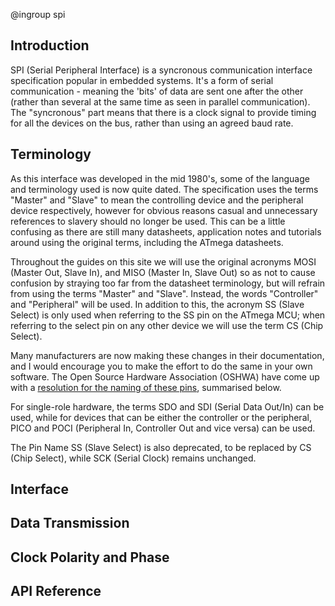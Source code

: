@ingroup spi

## Introduction

SPI (Serial Peripheral Interface) is a syncronous communication interface specification popular in embedded systems. It's a form of serial communication - meaning the 'bits' of data are sent one after the other (rather than several at the same time as seen in parallel communication). The "syncronous" part means that there is a clock signal to provide timing for all the devices on the bus, rather than using an agreed baud rate.

## Terminology

As this interface was developed in the mid 1980's, some of the language and terminology used is now quite dated. The specification uses the terms "Master" and "Slave" to mean the controlling device and the peripheral device respectively, however for obvious reasons casual and unnecessary references to slavery should no longer be used. This can be a little confusing as there are still many datasheets, application notes and tutorials around using the original terms, including the ATmega datasheets. 

Throughout the guides on this site we will use the original acronyms MOSI (Master Out, Slave In), and MISO (Master In, Slave Out) so as not to cause confusion by straying too far from the datasheet terminology, but will refrain from using the terms "Master" and "Slave". Instead, the words "Controller" and "Peripheral" will be used. In addition to this, the acronym SS (Slave Select) is only used when referring to the SS pin on the ATmega MCU; when referring to the select pin on any other device we will use the term CS (Chip Select).

Many manufacturers are now making these changes in their documentation, and I would encourage you to make the effort to do the same in your own software. The Open Source Hardware Association (OSHWA) have come up with a [resolution for the naming of these pins][OSHWA_Resolution_URL], summarised below. 

For single-role hardware, the terms SDO and SDI (Serial Data Out/In) can be used, while for devices that can be either the controller or the peripheral, PICO and POCI (Peripheral In, Controller Out and vice versa) can be used.

The Pin Name SS (Slave Select) is also deprecated, to be replaced by CS (Chip Select), while SCK (Serial Clock) remains unchanged.  

## Interface



## Data Transmission



## Clock Polarity and Phase



## API Reference



[OSHWA_Resolution_URL]: https://www.oshwa.org/a-resolution-to-redefine-spi-signal-names/